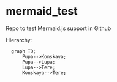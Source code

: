 # mermaid_test
Repo to test Mermaid.js support in Github

Hierarchy:
```mermaid
  graph TD;
      Pupa-->Konskaya;
      Pupa-->Lupa;
      Lupa-->Tere;
      Konskaya-->Tere;
```

